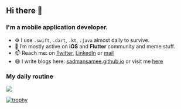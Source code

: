 ## Hi there 👋

### I'm a mobile application developer.

- ⚙️ I use `.swift`, `.dart`, `.kt`, `.java` almost daily to survive.
- 👯 I’m mostly active on **iOS** and **Flutter** community and meme stuff.
- 📫 Reach me: on [Twitter](https://twitter.com/sameesadman), [LinkedIn](https://www.linkedin.com/in/sadmansamee/) or [mail](mailto:sadman.tonmoy@gmail.com)
- 😄 I write blogs here: [sadmansamee.github.io](https://sadmansamee.github.io) or visit me [here](https://www.sadmansamee.me/)

### My daily routine
![](https://media.giphy.com/media/7ltN7lCgF2MQE/giphy.gif)

[![trophy](https://github-profile-trophy.vercel.app/?username=sadmansamee&theme=gitdimme)](https://github.com/ryo-ma/github-profile-trophy)
